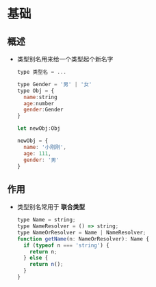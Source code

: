 # 基础

## 概述

  - 类型别名用来给一个类型起个新名字

    ```js
    type 类型名 = ...
    ```

    ```js
    type Gender = '男' | '女'
    type Obj = {
      name:string
      age:number
      gender:Gender
    }

    let newObj:Obj

    newObj = {
      name: '小刚刚',
      age: 111,
      gender: '男'
    }
    ```

## 作用

  - 类型别名常用于 **联合类型**

    ```js
    type Name = string;
    type NameResolver = () => string;
    type NameOrResolver = Name | NameResolver;
    function getName(n: NameOrResolver): Name {
      if (typeof n === 'string') {
        return n;
      } else {
        return n();
      }
    }
    ```
